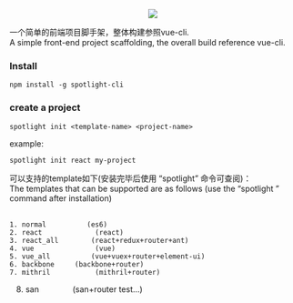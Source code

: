 <p align="center">
    <img src="https://github.com/yuminjustin/spotlight-cli/blob/master/static/sp_wihte.png">
</p>
一个简单的前端项目脚手架，整体构建参照vue-cli.  <br>
A simple front-end project scaffolding, the overall build reference vue-cli. <br>

### Install

    npm install -g spotlight-cli

### create a project

    spotlight init <template-name> <project-name>

example:

    spotlight init react my-project



可以支持的template如下(安装完毕后使用 “spotlight” 命令可查阅)：<br>
The templates that can be supported are as follows (use the “spotlight ” command after installation)<br><br>

    1. normal          (es6)  
    2. react             (react) 
    3. react_all        (react+redux+router+ant)
    4. vue               (vue)
    5. vue_all          (vue+vuex+router+element-ui) 
    6. backbone     (backbone+router)
    7. mithril           (mithril+router)  
    8. san               (san+router  test...)
    
    
<br><br>

